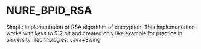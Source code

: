 # NURE_BPID_RSA
Simple implementation of RSA algorithm of encryption. This implementation works with keys to 512 bit and
created only like example for practice in university.
Technologies: Java+Swing
